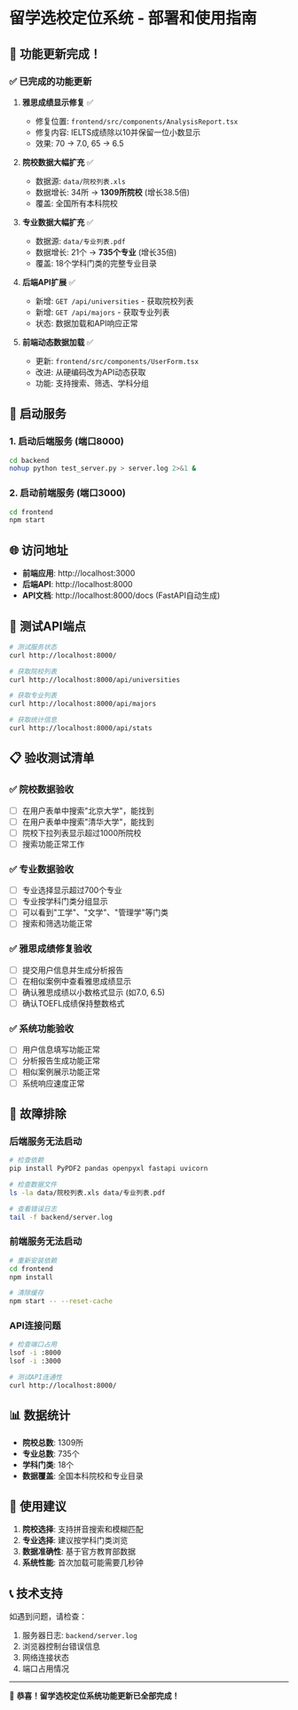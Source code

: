 # 留学选校定位系统 - 部署和使用指南

## 🎉 功能更新完成！

### ✅ 已完成的功能更新

1. **雅思成绩显示修复** ✅
   - 修复位置: `frontend/src/components/AnalysisReport.tsx`
   - 修复内容: IELTS成绩除以10并保留一位小数显示
   - 效果: 70 → 7.0, 65 → 6.5

2. **院校数据大幅扩充** ✅
   - 数据源: `data/院校列表.xls`
   - 数据增长: 34所 → **1309所院校** (增长38.5倍)
   - 覆盖: 全国所有本科院校

3. **专业数据大幅扩充** ✅
   - 数据源: `data/专业列表.pdf`
   - 数据增长: 21个 → **735个专业** (增长35倍)
   - 覆盖: 18个学科门类的完整专业目录

4. **后端API扩展** ✅
   - 新增: `GET /api/universities` - 获取院校列表
   - 新增: `GET /api/majors` - 获取专业列表
   - 状态: 数据加载和API响应正常

5. **前端动态数据加载** ✅
   - 更新: `frontend/src/components/UserForm.tsx`
   - 改进: 从硬编码改为API动态获取
   - 功能: 支持搜索、筛选、学科分组

## 🚀 启动服务

### 1. 启动后端服务 (端口8000)
```bash
cd backend
nohup python test_server.py > server.log 2>&1 &
```

### 2. 启动前端服务 (端口3000)
```bash
cd frontend
npm start
```

## 🌐 访问地址

- **前端应用**: http://localhost:3000
- **后端API**: http://localhost:8000
- **API文档**: http://localhost:8000/docs (FastAPI自动生成)

## 🧪 测试API端点

```bash
# 测试服务状态
curl http://localhost:8000/

# 获取院校列表
curl http://localhost:8000/api/universities

# 获取专业列表
curl http://localhost:8000/api/majors

# 获取统计信息
curl http://localhost:8000/api/stats
```

## 📋 验收测试清单

### ✅ 院校数据验收
- [ ] 在用户表单中搜索"北京大学"，能找到
- [ ] 在用户表单中搜索"清华大学"，能找到
- [ ] 院校下拉列表显示超过1000所院校
- [ ] 搜索功能正常工作

### ✅ 专业数据验收
- [ ] 专业选择显示超过700个专业
- [ ] 专业按学科门类分组显示
- [ ] 可以看到"工学"、"文学"、"管理学"等门类
- [ ] 搜索和筛选功能正常

### ✅ 雅思成绩修复验收
- [ ] 提交用户信息并生成分析报告
- [ ] 在相似案例中查看雅思成绩显示
- [ ] 确认雅思成绩以小数格式显示 (如7.0, 6.5)
- [ ] 确认TOEFL成绩保持整数格式

### ✅ 系统功能验收
- [ ] 用户信息填写功能正常
- [ ] 分析报告生成功能正常
- [ ] 相似案例展示功能正常
- [ ] 系统响应速度正常

## 🔧 故障排除

### 后端服务无法启动
```bash
# 检查依赖
pip install PyPDF2 pandas openpyxl fastapi uvicorn

# 检查数据文件
ls -la data/院校列表.xls data/专业列表.pdf

# 查看错误日志
tail -f backend/server.log
```

### 前端服务无法启动
```bash
# 重新安装依赖
cd frontend
npm install

# 清除缓存
npm start -- --reset-cache
```

### API连接问题
```bash
# 检查端口占用
lsof -i :8000
lsof -i :3000

# 测试API连通性
curl http://localhost:8000/
```

## 📊 数据统计

- **院校总数**: 1309所
- **专业总数**: 735个
- **学科门类**: 18个
- **数据覆盖**: 全国本科院校和专业目录

## 🎯 使用建议

1. **院校选择**: 支持拼音搜索和模糊匹配
2. **专业选择**: 建议按学科门类浏览
3. **数据准确性**: 基于官方教育部数据
4. **系统性能**: 首次加载可能需要几秒钟

## 📞 技术支持

如遇到问题，请检查：
1. 服务器日志: `backend/server.log`
2. 浏览器控制台错误信息
3. 网络连接状态
4. 端口占用情况

---

🎉 **恭喜！留学选校定位系统功能更新已全部完成！**